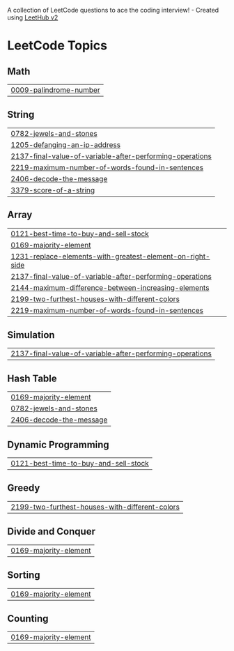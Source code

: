 A collection of LeetCode questions to ace the coding interview! - Created using [LeetHub v2](https://github.com/arunbhardwaj/LeetHub-2.0)
<!---LeetCode Topics Start-->
# LeetCode Topics
## Math
|  |
| ------- |
| [0009-palindrome-number](https://github.com/naveenvatti2003/Coding/tree/master/0009-palindrome-number) |
## String
|  |
| ------- |
| [0782-jewels-and-stones](https://github.com/naveenvatti2003/Coding/tree/master/0782-jewels-and-stones) |
| [1205-defanging-an-ip-address](https://github.com/naveenvatti2003/Coding/tree/master/1205-defanging-an-ip-address) |
| [2137-final-value-of-variable-after-performing-operations](https://github.com/naveenvatti2003/Coding/tree/master/2137-final-value-of-variable-after-performing-operations) |
| [2219-maximum-number-of-words-found-in-sentences](https://github.com/naveenvatti2003/Coding/tree/master/2219-maximum-number-of-words-found-in-sentences) |
| [2406-decode-the-message](https://github.com/naveenvatti2003/Coding/tree/master/2406-decode-the-message) |
| [3379-score-of-a-string](https://github.com/naveenvatti2003/Coding/tree/master/3379-score-of-a-string) |
## Array
|  |
| ------- |
| [0121-best-time-to-buy-and-sell-stock](https://github.com/naveenvatti2003/Coding/tree/master/0121-best-time-to-buy-and-sell-stock) |
| [0169-majority-element](https://github.com/naveenvatti2003/Coding/tree/master/0169-majority-element) |
| [1231-replace-elements-with-greatest-element-on-right-side](https://github.com/naveenvatti2003/Coding/tree/master/1231-replace-elements-with-greatest-element-on-right-side) |
| [2137-final-value-of-variable-after-performing-operations](https://github.com/naveenvatti2003/Coding/tree/master/2137-final-value-of-variable-after-performing-operations) |
| [2144-maximum-difference-between-increasing-elements](https://github.com/naveenvatti2003/Coding/tree/master/2144-maximum-difference-between-increasing-elements) |
| [2199-two-furthest-houses-with-different-colors](https://github.com/naveenvatti2003/Coding/tree/master/2199-two-furthest-houses-with-different-colors) |
| [2219-maximum-number-of-words-found-in-sentences](https://github.com/naveenvatti2003/Coding/tree/master/2219-maximum-number-of-words-found-in-sentences) |
## Simulation
|  |
| ------- |
| [2137-final-value-of-variable-after-performing-operations](https://github.com/naveenvatti2003/Coding/tree/master/2137-final-value-of-variable-after-performing-operations) |
## Hash Table
|  |
| ------- |
| [0169-majority-element](https://github.com/naveenvatti2003/Coding/tree/master/0169-majority-element) |
| [0782-jewels-and-stones](https://github.com/naveenvatti2003/Coding/tree/master/0782-jewels-and-stones) |
| [2406-decode-the-message](https://github.com/naveenvatti2003/Coding/tree/master/2406-decode-the-message) |
## Dynamic Programming
|  |
| ------- |
| [0121-best-time-to-buy-and-sell-stock](https://github.com/naveenvatti2003/Coding/tree/master/0121-best-time-to-buy-and-sell-stock) |
## Greedy
|  |
| ------- |
| [2199-two-furthest-houses-with-different-colors](https://github.com/naveenvatti2003/Coding/tree/master/2199-two-furthest-houses-with-different-colors) |
## Divide and Conquer
|  |
| ------- |
| [0169-majority-element](https://github.com/naveenvatti2003/Coding/tree/master/0169-majority-element) |
## Sorting
|  |
| ------- |
| [0169-majority-element](https://github.com/naveenvatti2003/Coding/tree/master/0169-majority-element) |
## Counting
|  |
| ------- |
| [0169-majority-element](https://github.com/naveenvatti2003/Coding/tree/master/0169-majority-element) |
<!---LeetCode Topics End-->